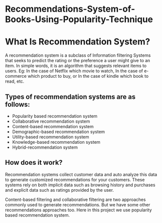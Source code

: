 # Recommendations-System-of-Books-Using-Popularity-Technique

# What Is Recommendation System?
A recommendation system is a subclass of Information filtering Systems that seeks to predict the rating or the preference a user might give to an item. In simple words, it is an algorithm that suggests relevant items to users. 
Eg: In the case of Netflix which movie to watch, In the case of e-commerce which product to buy, or In the case of kindle which book to read, etc.

## Types of recommendation systems are as follows:

- Popularity based recommendation system
- Collaborative recommendation system
- Content-based recommendation system
- Demographic-based recommendation system
- Utility-based recommendation system
- Knowledge-based recommendation system
- Hybrid-recommendation system

## How does it work?
Recommendation systems collect customer data and auto analyze this data to generate customized recommendations for your customers. These systems rely on both implicit data such as browsing history and purchases and explicit data such as ratings provided by the user.

Content-based filtering and collaborative filtering are two approaches commonly used to generate recommendations. But we have some other recommendations approaches too.
Here in this project we use popularity based recommendation system.

